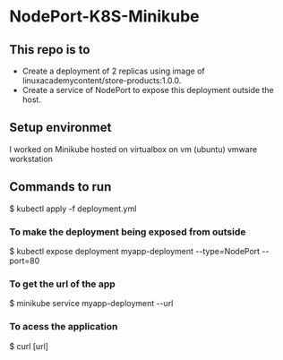 # NodePort-K8S-Minikube
## This repo is to 
- Create a deployment of 2 replicas using image of  linuxacademycontent/store-products:1.0.0.
- Create a service of NodePort to expose this deployment outside the host.

## Setup environmet
I worked on Minikube hosted on virtualbox on vm (ubuntu) vmware workstation

## Commands to run
   $ kubectl apply -f deployment.yml

### To make the deployment being exposed from outside
   $ kubectl expose deployment myapp-deployment --type=NodePort --port=80

### To get the url of the app
   $ minikube service myapp-deployment --url

### To acess the application 
   $ curl [url]


